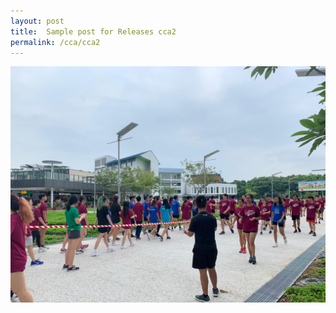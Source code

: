 ```yaml
---
layout: post
title:  Sample post for Releases cca2
permalink: /cca/cca2
---
```

![Be Caring](/images/CSC_1.jpeg "Be Caring")
